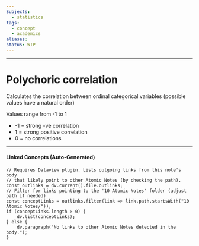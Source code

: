```yaml
---
Subjects:
  - statistics
tags:
  - concept
  - academics
aliases: 
status: WIP
---
```

---
# Polychoric correlation 
Calculates the correlation between ordinal categorical variables (possible values have a natural order)

Values range from -1 to 1
- -1 = strong -ve correlation
- 1 = strong positive correlation
- 0 = no correlations

---
#### Linked Concepts (Auto-Generated)
```dataviewjs
// Requires Dataview plugin. Lists outgoing links from this note's body
// that likely point to other Atomic Notes (by checking the path).
const outlinks = dv.current().file.outlinks;
// Filter for links pointing to the '10 Atomic Notes' folder (adjust path if needed)
const conceptLinks = outlinks.filter(link => link.path.startsWith("10 Atomic Notes/"));
if (conceptLinks.length > 0) {
    dv.list(conceptLinks);
} else {
    dv.paragraph("No links to other Atomic Notes detected in the body.");
}
```